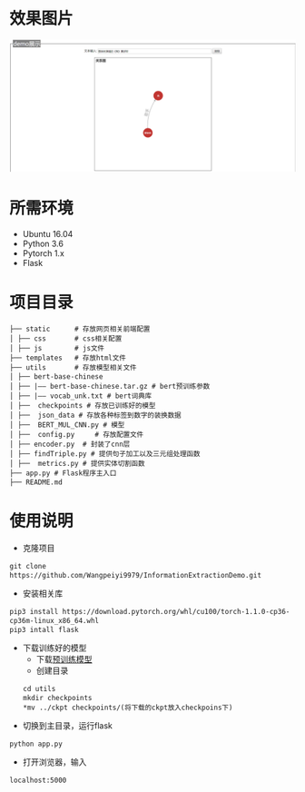 # 效果图片
![效果截图](./example.png)

# 所需环境
- Ubuntu 16.04
- Python 3.6
- Pytorch 1.x
- Flask

# 项目目录
```
├── static      # 存放网页相关前端配置
│ ├── css       # css相关配置
│ ├── js        # js文件
├── templates   # 存放html文件
├── utils       # 存放模型相关文件
│ ├── bert-base-chinese 
│ ├── |—— bert-base-chinese.tar.gz # bert预训练参数
│ ├── |—— vocab_unk.txt # bert词典库
│ ├──  checkpoints # 存放已训练好的模型
│ ├──  json_data # 存放各种标签到数字的装换数据  
│ ├──  BERT_MUL_CNN.py # 模型
│ ├──  config.py     # 存放配置文件 
│ ├── encoder.py  # 封装了cnn层
│ ├── findTriple.py # 提供句子加工以及三元组处理函数
│ ├──  metrics.py # 提供实体切割函数
├── app.py # Flask程序主入口
├── README.md
```
# 使用说明
- 克隆项目
```
git clone https://github.com/Wangpeiyi9979/InformationExtractionDemo.git
```
- 安装相关库
```
pip3 install https://download.pytorch.org/whl/cu100/torch-1.1.0-cp36-cp36m-linux_x86_64.whl
pip3 intall flask
```
- 下载训练好的模型
    - 下载[预训练模型]()
    - 创建目录
    ```
    cd utils
    mkdir checkpoints
    *mv ../ckpt checkpoints/(将下载的ckpt放入checkpoins下)
    ```
- 切换到主目录，运行flask
```
python app.py
```
- 打开浏览器，输入

```
localhost:5000
```



